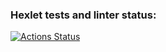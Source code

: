 ### Hexlet tests and linter status:
[![Actions Status](https://github.com/Hardtmuth/python-project-49/workflows/hexlet-check/badge.svg)](https://github.com/Hardtmuth/python-project-49/actions)